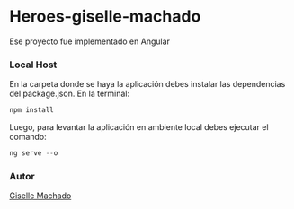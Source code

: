 # Heroes-giselle-machado

Ese proyecto fue implementado en Angular

### Local Host

En la carpeta donde se haya la aplicación debes instalar las dependencias del package.json. En la terminal:

```js
npm install
```
Luego, para levantar la aplicación en ambiente local  debes ejecutar el comando:

```js
ng serve --o
```

### Autor

[Giselle Machado](https://github.com/gisellem22)
